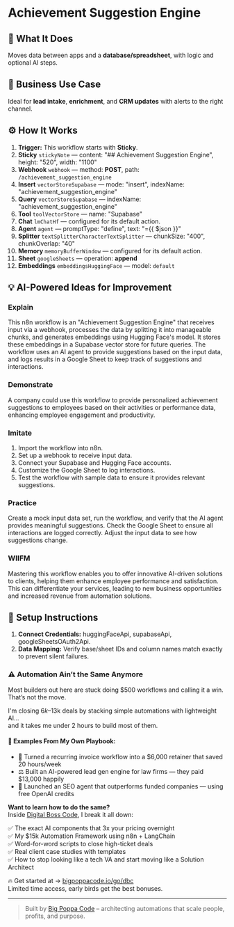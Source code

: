 # Achievement Suggestion Engine
  ## 🚀 What It Does
  Moves data between apps and a **database/spreadsheet**, with logic and optional AI steps.
  
  ## 💼 Business Use Case
  Ideal for **lead intake**, **enrichment**, and **CRM updates** with alerts to the right channel.
  
  ## ⚙️ How It Works
  1. **Trigger:** This workflow starts with **Sticky**.
  2. **Sticky** `stickyNote` — content: "## Achievement Suggestion Engine", height: "520", width: "1100"
3. **Webhook** `webhook` — method: **POST**, path: `/achievement_suggestion_engine`
4. **Insert** `vectorStoreSupabase` — mode: "insert", indexName: "achievement_suggestion_engine"
5. **Query** `vectorStoreSupabase` — indexName: "achievement_suggestion_engine"
6. **Tool** `toolVectorStore` — name: "Supabase"
7. **Chat** `lmChatHf` — configured for its default action.
8. **Agent** `agent` — promptType: "define", text: "={{ $json }}"
9. **Splitter** `textSplitterCharacterTextSplitter` — chunkSize: "400", chunkOverlap: "40"
10. **Memory** `memoryBufferWindow` — configured for its default action.
11. **Sheet** `googleSheets` — operation: **append**
12. **Embeddings** `embeddingsHuggingFace` — model: `default`
  
  ## 💡 AI-Powered Ideas for Improvement
  ### Explain
This n8n workflow is an "Achievement Suggestion Engine" that receives input via a webhook, processes the data by splitting it into manageable chunks, and generates embeddings using Hugging Face's model. It stores these embeddings in a Supabase vector store for future queries. The workflow uses an AI agent to provide suggestions based on the input data, and logs results in a Google Sheet to keep track of suggestions and interactions.

### Demonstrate
A company could use this workflow to provide personalized achievement suggestions to employees based on their activities or performance data, enhancing employee engagement and productivity.

### Imitate
1. Import the workflow into n8n.
2. Set up a webhook to receive input data.
3. Connect your Supabase and Hugging Face accounts.
4. Customize the Google Sheet to log interactions.
5. Test the workflow with sample data to ensure it provides relevant suggestions.

### Practice
Create a mock input data set, run the workflow, and verify that the AI agent provides meaningful suggestions. Check the Google Sheet to ensure all interactions are logged correctly. Adjust the input data to see how suggestions change.

### WIIFM
Mastering this workflow enables you to offer innovative AI-driven solutions to clients, helping them enhance employee performance and satisfaction. This can differentiate your services, leading to new business opportunities and increased revenue from automation solutions.
  
  ## 🔧 Setup Instructions
  1. **Connect Credentials:** huggingFaceApi, supabaseApi, googleSheetsOAuth2Api.
2. **Data Mapping:** Verify base/sheet IDs and column names match exactly to prevent silent failures.
  
### ⚠️ Automation Ain’t the Same Anymore

Most builders out here are stuck doing $500 workflows and calling it a win.  
That’s not the move.  

I'm closing $6k–$13k deals by stacking simple automations with lightweight AI...  
and it takes me under 2 hours to build most of them.

#### 🧠 Examples From My Own Playbook:
- 🔁 Turned a recurring invoice workflow into a $6,000 retainer that saved 20 hours/week  
- ⚖️ Built an AI-powered lead gen engine for law firms — they paid $13,000 happily  
- 🚀 Launched an SEO agent that outperforms funded companies — using free OpenAI credits  

**Want to learn how to do the same?**  
Inside [Digital Boss Code](https://bigpoppacode.io/go/dbc), I break it all down:

✅ The exact AI components that 3x your pricing overnight  
✅ My $15k Automation Framework using n8n + LangChain  
✅ Word-for-word scripts to close high-ticket deals  
✅ Real client case studies with templates  
✅ How to stop looking like a tech VA and start moving like a Solution Architect  

🔥 Get started at → [bigpoppacode.io/go/dbc](https://bigpoppacode.io/go/dbc)  
Limited time access, early birds get the best bonuses.

---
> Built by [Big Poppa Code](https://bigpoppacode.io) – architecting automations that scale people, profits, and purpose.
  